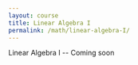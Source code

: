 ```yaml
---
layout: course
title: Linear Algebra I
permalink: /math/linear-algebra-I/
---
```


Linear Algebra I -- Coming soon